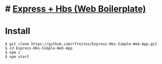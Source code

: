 # # **[Express + Hbs (Web Boilerplate)](https://github.com/rfreites/Express-Hbs-Simple-Web-App.git)**

# Install

```shell
$ git clone https://github.com/rfreites/Express-Hbs-Simple-Web-App.git
$ cd Express-Hbs-Simple-Web-App
$ npm i
$ npm start
```